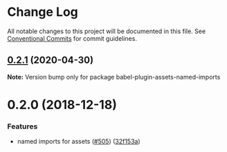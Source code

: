 # Change Log

All notable changes to this project will be documented in this file.
See [Conventional Commits](https://conventionalcommits.org) for commit guidelines.

## [0.2.1](https://github.com/egoist/poi/compare/babel-plugin-assets-named-imports@0.2.0...babel-plugin-assets-named-imports@0.2.1) (2020-04-30)

**Note:** Version bump only for package babel-plugin-assets-named-imports





# 0.2.0 (2018-12-18)

### Features

- named imports for assets ([#505](https://github.com/egoist/poi/issues/505)) ([32f153a](https://github.com/egoist/poi/commit/32f153a))
